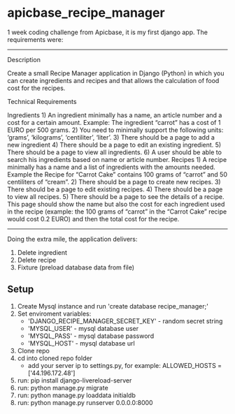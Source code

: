 # apicbase_recipe_manager

1 week coding challenge from Apicbase, it is my first django app. The requirements were:

______________________________________________
Description

Create a small Recipe Manager application in Django (Python) in which you can create ingredients and recipes and that allows the calculation of food cost for the recipes.

Technical Requirements

Ingredients
	1) An ingredient minimally has a name, an article number and a cost for a certain amount. Example: The ingredient “carrot” has a cost of 1 EURO per 500 grams.
	2) You need to minimally support the following units: ‘grams’, ‘kilograms’, ‘centiliter’, ‘liter’.
	3) There should be a page to add a new ingredient
	4) There should be a page to edit an existing ingredient.
	5) There should be a page to view all ingredients.
	6) A user should be able to search his ingredients based on name or article number.
Recipes
	1) A recipe minimally has a name and a list of ingredients with the amounts needed. Example the Recipe for “Carrot Cake” contains 100 grams of “carrot” and 50 centiliters of “cream”.
	2) There should be a page to create new recipes.
	3) There should be a page to edit existing recipes.
	4) There should be a page to view all recipes.
	5) There should be a page to see the details of a recipe. This page should show the name but also the cost for each ingredient used in the recipe (example: the 100 grams of “carrot” in the “Carrot Cake” recipe would cost 0.2 EURO) and then the total cost for the recipe.
______________________________________________

Doing the extra mile, the application delivers:
 1) Delete ingredient
 2) Delete recipe
 3) Fixture (preload database data from file)

## Setup

1) Create Mysql instance and run 'create database recipe_manager;'
2) Set enviroment variables:
	- 'DJANGO_RECIPE_MANAGER_SECRET_KEY' - random secret string 
	- 'MYSQL_USER' - mysql database user
	- 'MYSQL_PASS' - mysql database password
	- 'MYSQL_HOST' - mysql database url
3) Clone repo
4) cd into cloned repo folder
	- add your server ip to settings.py, for example: ALLOWED_HOSTS = ['44.196.172.48']
5) run: pip install django-livereload-server
6) run: python manage.py migrate
7) run: python manage.py loaddata initialdb
8) run: python manage.py runserver 0.0.0.0:8000

